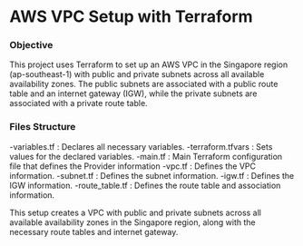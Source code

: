 # AWS VPC Setup with Terraform

### Objective

This project uses Terraform to set up an AWS VPC in the Singapore region (ap-southeast-1) with public and private subnets across all available availability zones. The public subnets are associated with a public route table and an internet gateway (IGW), while the private subnets are associated with a private route table.

### Files Structure

-variables.tf : Declares all necessary variables.
-terraform.tfvars : Sets values for the declared variables.
-main.tf : Main Terraform configuration file that defines the Provider information
-vpc.tf : Defines the VPC information.
-subnet.tf : Defines the subnet information.
-igw.tf : Defines the IGW information.
-route_table.tf : Defines the route table and association information.

This setup creates a VPC with public and private subnets across all available availability zones in the Singapore region, along with the necessary route tables and internet gateway.
